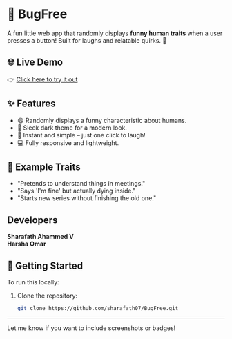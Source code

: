 # 🐞 BugFree

A fun little web app that randomly displays **funny human traits** when a user presses a button! Built for laughs and relatable quirks. 🎉

## 🌐 Live Demo

👉 [Click here to try it out](https://sharafath07.github.io/BugFree/)

## ✨ Features

- 😄 Randomly displays a funny characteristic about humans.
- 🎨 Sleek dark theme for a modern look.
- 🚀 Instant and simple – just one click to laugh!
- 💻 Fully responsive and lightweight.

## 🧠 Example Traits

- "Pretends to understand things in meetings."
- "Says 'I'm fine' but actually dying inside."
- "Starts new series without finishing the old one."

## Developers

**Sharafath Ahammed V** <br>
**Harsha Omar**


## 🚀 Getting Started

To run this locally:

1. Clone the repository:
   ```bash
   git clone https://github.com/sharafath07/BugFree.git

---

Let me know if you want to include screenshots or badges!

